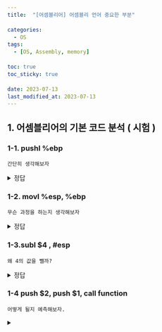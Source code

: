 ```yaml
---
title:  "[어셈블리어] 어셈블리 언어 중요한 부분"

categories:
  - OS
tags:
  - [OS, Assembly, memory] 

toc: true
toc_sticky: true

date: 2023-07-13
last_modified_at: 2023-07-13
---
```


<!-- post 폴더 이름 -> 연관성을 찾지못함 ( 이상하게 바꿔도 정상적으로 작동했기때문 ) -->


## 1. 어셈블리어의 기본 코드 분석 ( 시험 )

### 1-1. pushl %ebp
```
간단히 생각해보자
```





<details>
<summary> 정답 </summary>
<div markdown="1">

```
ebp의 값만큼 push(공간확장)한다.
이 때 최초의 ebp값(최초의 프레임 포인터)을 SFP(Saved Frame Pointer)라고 하며,
저장되기 전에 ret 부터 저장이 된다.
```
- 이미지
  ![ASSEM_basic_1](../../images/ASSEM_basic_1.png)  
</div>
</details>


### 1-2. movl %esp, %ebp
```
무슨 과정을 하는지 생각해보자
```

<details>
<summary> 정답 </summary>
<div markdown="1">
![ASSEM_basic_2](../../images/ASSEM_basic_2.png)  

</div>
</details>


### 1-3.subl $4 , #esp
```
왜 4의 값을 뺄까?
```


<details>
<summary> 정답 </summary>
<div markdown="1">
![ASSEM_basic_3](../../images/ASSEM_basic_3.png)  
int c가 선언되어있고, 주소 값 아래로 가면 메모리의 용량이 학장된다.
</div>
</details>


### 1-4 push $2, push $1, call function
```
어떻게 될지 예측해보자.
```

<details>
<summary>  </summary>
<div markdown="1">
```
정수 2가 들어갈 공간, 정수 1이 들어갈만한 자리를 확보하고 function함수를 호출한다.
```
</div>
</details>


